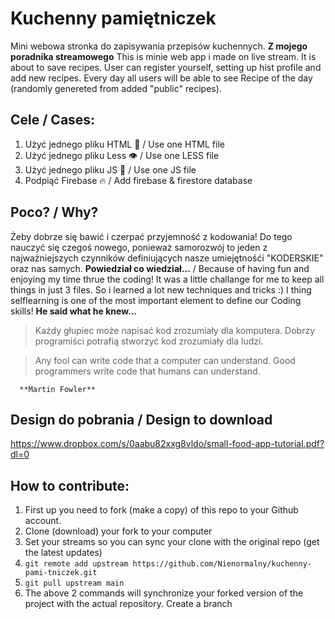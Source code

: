 # Kuchenny pamiętniczek
Mini webowa stronka do zapisywania przepisów kuchennych. **Z mojego poradnika streamowego**
This is minie web app i made on live stream. It is about to save recipes.  User can register yourself, setting up hist profile and add new recipes.
Every day all users will be able to see Recipe of the day (randomly genereted from added "public" recipes).

## Cele / Cases:
1. Użyć jednego pliku HTML 🦴 / Use one HTML file
2. Użyć jednego pliku Less 👁️ / Use one LESS file
3. Użyć jednego pliku JS 🍖 / Use one JS file
4. Podpiąć Firebase 🔥 / Add firebase & firestore database

## Poco? / Why?
Żeby dobrze się bawić i czerpać przyjemność z kodowania!
Do tego nauczyć się czegoś nowego, ponieważ samorozwój to jeden z najważniejszych czynników definiujących nasze umiejętnośći "KODERSKIE" oraz nas samych. **Powiedział co wiedział...**
/ Because of having fun and enjoying my time thrue the coding! It was a little challange for me to keep all things in just 3 files. So i learned a lot new techniques and tricks :)
I thing selflearning is one of the most important element to define our Coding skills! **He said what he knew...**

> Każdy głupiec może napisać kod zrozumiały dla komputera. Dobrzy programiści potrafią stworzyć kod zrozumiały dla ludzi.

> Any fool can write code that a computer can understand. Good programmers write code that humans can understand.

      **Martin Fowler**

## Design do pobrania / Design to download
https://www.dropbox.com/s/0aabu82xxg8vldo/small-food-app-tutorial.pdf?dl=0

## How to contribute:
1. First up you need to fork (make a copy) of this repo to your Github account.
2. Clone (download) your fork to your computer
3. Set your streams so you can sync your clone with the original repo (get the latest updates)
4. `git remote add upstream https://github.com/Nienormalny/kuchenny-pami-tniczek.git`
5. `git pull upstream main`
6. The above 2 commands will synchronize your forked version of the project with the actual repository.
Create a branch
